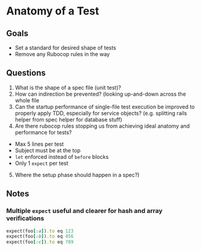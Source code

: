 # Anatomy of a Test

## Goals

- Set a standard for desired shape of tests
- Remove any Rubocop rules in the way

## Questions

1. What is the shape of a spec file (unit test)?
2. How can indirection be prevented? (looking up-and-down across the whole file
3. Can the startup performance of single-file test execution be improved to properly apply TDD, especially for service objects? (e.g. splitting rails helper from spec helper for database stuff)
4. Are there rubocop rules stopping us from achieving ideal anatomy and performance for tests?
  - Max 5 lines per test
  - Subject must be at the top
  - `let` enforced instead of `before` blocks
  - Only 1 `expect` per test
5. Where the setup phase should happen in a spec?)

## Notes

### Multiple `expect` useful and clearer for hash and array verifications

```ruby
expect(foo[:a]).to eq 123
expect(foo[:b]).to eq 456
expect(foo[:c]).to eq 789
```
